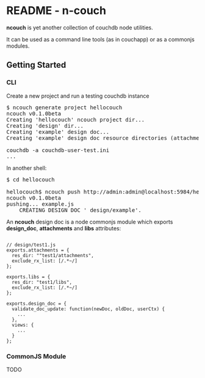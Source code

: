 README - n-couch
================

**ncouch** is yet another collection of couchdb node utilities.

It can be used as a command line tools (as in couchapp) or as a commonjs modules.

Getting Started
---------------

### CLI

Create a new project and run a testing couchdb instance
<pre>
$ ncouch generate project hellocouch
ncouch v0.1.0beta
Creating 'hellocouch' ncouch project dir...
Creating 'design' dir...
Creating 'example' design doc...
Creating 'example' design doc resource directories (attachments and libs)...

couchdb -a couchdb-user-test.ini
...
</pre>

In another shell:
<pre>
$ cd hellocouch

hellocouch$ ncouch push http://admin:admin@localhost:5984/hellocouch
ncouch v0.1.0beta
pushing... example.js
	CREATING DESIGN DOC '_design/example'.
</pre>

An **ncouch** design doc is a node commonjs module which exports **design_doc**,
**attachments** and **libs** attributes:

<pre><code>
// design/test1.js
exports.attachments = {
  res_dir: ""test1/attachments", 
  exclude_rx_list: [/.*~/]
};

exports.libs = {
  res_dir: "test1/libs", 
  exclude_rx_list: [/.*~/]
};

exports.design_doc = {
  validate_doc_update: function(newDoc, oldDoc, userCtx) {
    ...
  },
  views: {
    ...
  }
};
</code></pre>

### CommonJS Module

TODO
